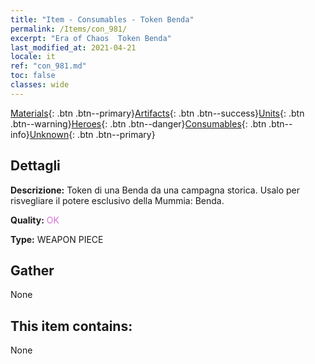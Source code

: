 ```yaml
---
title: "Item - Consumables - Token Benda"
permalink: /Items/con_981/
excerpt: "Era of Chaos  Token Benda"
last_modified_at: 2021-04-21
locale: it
ref: "con_981.md"
toc: false
classes: wide
---
```

 [Materials](/it/Items/){: .btn .btn--primary}[Artifacts](/it/Items/Artifacts/){: .btn .btn--success}[Units](/it/Items/Units/){: .btn .btn--warning}[Heroes](/it/Items/Heroes/){: .btn .btn--danger}[Consumables](/it/Items/Consumables/){: .btn .btn--info}[Unknown](/it/Items/Unknown/){: .btn .btn--primary}

## Dettagli
 **Descrizione:** Token di una Benda da una campagna storica. Usalo per risvegliare il potere esclusivo della Mummia: Benda.

 **Quality:** <span style="color: #DA70D6">OK</span>

 **Type:** WEAPON PIECE

## Gather

  None

## This item contains:

  None

